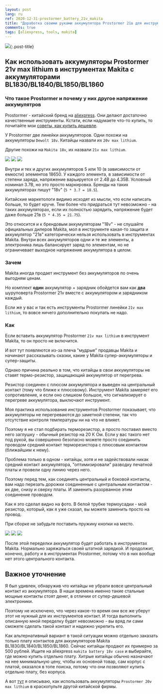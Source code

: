 ```yaml
---
layout: post
lang: ru
ref: 2020-12-31-prostormer_battery_21v_makita
title: "Доработка своими руками аккумулятора Prostormer 21в для инструмента Makita 18в"
comments: true
tags: [aliexpress, tools, makita]
---
```


![](/images/prostormer_battery_21v_diag.jpg){:.post-title}

## Как использовать аккумуляторы Prostormer 21v max lithium в инструментах Makita с аккумуляторами BL1830/BL1840/BL1850/BL1860

### Что такое Prostormer и почему у них другое напряжение аккумулятров

Prostormer - китайский бренд на [aliexpress](https://prostormer.aliexpress.ru/store/1980617).
Они делают достаточно качественные инструменты.
Кстати, если надумаете что-то купить, то почитайте мои 
[советы, как купить дешевле](https://zen.yandex.ru/media/id/5b4c98de1f242d00a9b974e3/chtoby-kupit-deshevo-instrumenty-prostormer-ispolzuite-eti-sovety-60114efda3e47e7ee8d08cc9).

У Prostormer две линейки аккумуляторов. Одни похожи на аккумуляторы `Dewolt 18v`. 
Китайцы назвали их `20v max lithium`. 

Другие похожи на `Makita 18v`, их назвали `21v max lithium`.

![](/images/prostormer_battery_21v_top.jpg)
![](/images/prostormer_battery_21v_side.jpg)
![](/images/prostormer_battery_21v_back.jpg)

Внутри и тех и других аккумуляторов 5 или 10 (в зависимости от емкости) элементов 18650.
У каждого элемента, в зависимости от степени заряда, напряжение варьируется от 2.4В до 4.35В. 
Условный номинал 3.7В, но это просто маркировка. Бренды на таких аккумуляторах 
пишут "18v" (`5 * 3.7 = 18.5`). 

Китайские маркетологи видимо исходят из мысли, что если написать больше, то будет 
круче. Тем более что придраться тут невозможно - на таких аккумуляторах, если их полностью 
зарядить, напряжение будет даже больше 21в (`5 * 4.35 = 21.75`).

Это относится и к брендовым аккумуляторам "18v" - не слушайте официальных дилеров Makita,
мол в инструменте какая-то защита и аккумулятор "21в" категорически нельзя использовать
в инструментах Makita.
Внутри всех аккумуляторов одни и те же элементы, а электроника лишь балансирует заряд
по элементам, но не ограничевает выходное напряжение аккумулятора в целом.

### Зачем

Makita иногда продает инструмент без аккумуляторов по очень выгодням ценам.

Но комплект **один** аккумулятор + зарядник обойдется вам как **два** шуруповерта Prostormer 
21v вместе с аккумулятором и зарядником каждый.

Если же у вас и так есть инструменты Prostormer линейки `21v max lithium`, то вовсе ничего 
дополнительно покупать не надо.

### Как

Если вставить аккумулятор Prostormer `21v max lithium` в инструмент Makita, то он просто не 
включится.

И вот тут появляются из-за плеча "мудрые" продавцы Makita и начинают рассказывать сказки,
какие у Makita супер-аккумуляторы и супер-защиты.

Однако причина реально в том, что китайцы в свои аккумуляторы не ставят термо-резистор,
защищающий аккумулятор от перегрева. 

Резистор соединен с плюсом аккумулятора и выведен на центральный контакт (тому что ближе к 
плюсовому).
Инструмент Makita замеряет его сопротивление, и если оно слишком большое, что сигнализирует о 
перегреве аккумулятора, выключают инструмент.

Моя практика использования инструментов Prostormer показывает, что аккумуляторы не перегреваются
до заметной степени, так что отсутствие контроля температуры ни на что не влияет.

Поэтому я не стал подбирать терморезистор, а просто поставил вместо него заглушку - обычный резистор
на 20 К Ом. Если у вас такого нет под рукой, вы совершенно безопасно можете просто соединить
проводом средний контакт терморезистора с плюсовым контактом (ближайшим к нему).

Проблема только в одном - китайцы, хотя и не задействовали никак средний контакт аккумулятора,
"оптимизировали" разводку печатной платы и провели одну линию через него.

Поэтому перед тем, как соединять центральный и боковой контакты, вам надо перезать дорожки
соединенные с центральным контактом - их две, снизу и сверху платы.
И заменить разорванное этим соединение проводом.

Как я это сделал видно на фото. В белой трубке термоусадки - мой резистор, который, как я уже
сказал, вы можете заменить просто на провод.

При сборке не забудьте поставить пружину кнопки на место.

![](/images/prostormer_battery_21v_board_top.jpg)
![](/images/prostormer_battery_21v_board_back.jpg)
![](/images/prostormer_battery_21v_board_diag.jpg)

После этой переделки аккумулятор будет работать в инструментах Makita. Нормально заряжаться
своей штатной зарядкой. И продолжит, конечно, работу и в инструментах Prostormer, потому что в 
них вообще нет этого центрального контакта.

## Важное уточнение

Я был удивлен, обнаружив что китайцы не убрали вовсе центральный контакт из аккумулятора.
В наши времена именно такие стальные мощные контакты стоят денег, в отличии от супер-дешевой 
электроники.

Поэтому не исключено, что через какое-то время они все же уберут этот не нужный для их
инструментов контакт. И тогда выполнить описанную мной переделку будет невозможно - вы вряд ли 
сами сможете сделать такой контакт и надежно укрепить его.

Как альтернативный вариант в такой ситуации можно отдельно заказать только плату контактов для
аккумуляторов Makita BL1830/BL1840/BL1850/BL1860. Сейчас китайцы продают их примерно за 500 
рублей. Ищите на aliexpress `makita battery 18v case` и выбирайте, где можно купить отдельно плату.
Хитрые китайцы обычно назначают на нее минимальную цену, чтобы их основной товар, сам корпус
с платой, оказался в топе поиска, потому что они позволяют купить отдельно плату, без корпуса.

А вот [тут](https://zen.yandex.ru/media/id/5b4c98de1f242d00a9b974e3/kak-rasshirit-instrumenty-prostormer-akkumuliatornym-kraskoraspylitelem-5ffea729d65541786b943882) я описываю, как использовать
аккумуляторы `Prostormer 20v max lithium` в краскопульте другой китайской фирмы.
